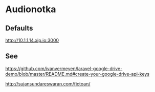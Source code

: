# Audionotka

## Defaults

http://10.1.1.14.xip.io:3000

## See

https://github.com/ivanvermeyen/laravel-google-drive-demo/blob/master/README.md#create-your-google-drive-api-keys

http://sujansundareswaran.com/fictoan/
